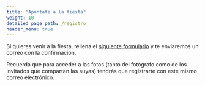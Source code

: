 ```yaml
---
title: "Apúntate a la fiesta"
weight: 10
detailed_page_path: /registro
header_menu: true
---
```


Si quieres venir a la fiesta, rellena el [siguiente formulario](registro) y te enviaremos un correo con la confirmación.

Recuerda que para acceder a las fotos (tanto del fotógrafo como de los invitados que compartan las suyas) tendrás que registrarte con este mismo correo electrónico.
